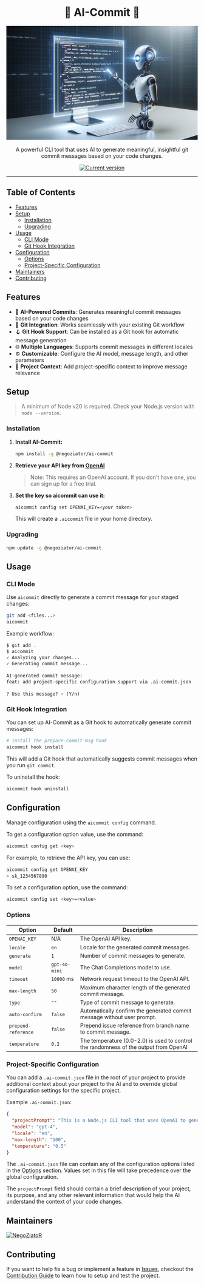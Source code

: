 <div align="center">
    <h1>🤖 AI-Commit 🤖</h1>
    <img src="./.github/screenshot.png" alt="License" width="1000" height="300">
    <p>A powerful CLI tool that uses AI to generate meaningful, insightful git commit messages based on your code changes.</p>
    <a href="https://www.npmjs.com/package/@negoziator/ai-commit"><img src="https://img.shields.io/npm/v/@negoziator/ai-commit" alt="Current version"></a>
</div>

---

## Table of Contents
- [Features](#features)
- [Setup](#setup)
    - [Installation](#installation)
    - [Upgrading](#upgrading)
- [Usage](#usage)
    - [CLI Mode](#cli-mode)
    - [Git Hook Integration](#git-hook-integration)
- [Configuration](#configuration)
    - [Options](#options)
    - [Project-Specific Configuration](#project-specific-configuration)
- [Maintainers](#maintainers)
- [Contributing](#contributing)

## Features

- 🤖 **AI-Powered Commits**: Generates meaningful commit messages based on your code changes
- 🔄 **Git Integration**: Works seamlessly with your existing Git workflow
- 🪝 **Git Hook Support**: Can be installed as a Git hook for automatic message generation
- 🌐 **Multiple Languages**: Supports commit messages in different locales
- ⚙️ **Customizable**: Configure the AI model, message length, and other parameters
- 📝 **Project Context**: Add project-specific context to improve message relevance

## Setup
> A minimum of Node v20 is required. Check your Node.js version with `node --version`.

### Installation
1. **Install AI-Commit:**
   ```sh
   npm install -g @negoziator/ai-commit
   ```

2. **Retrieve your API key from [OpenAI](https://platform.openai.com/account/api-keys)**

   > Note: This requires an OpenAI account. If you don't have one, you can sign up for a free trial.

3. **Set the key so aicommit can use it:**

   ```sh
   aicommit config set OPENAI_KEY=<your token>
   ```

   This will create a `.aicommit` file in your home directory.

### Upgrading

```sh
npm update -g @negoziator/ai-commit
```

## Usage

### CLI Mode

Use `aicommit` directly to generate a commit message for your staged changes:

```sh
git add <files...>
aicommit
```

Example workflow:
```
$ git add .
$ aicommit
✓ Analyzing your changes...
✓ Generating commit message...

AI-generated commit message:
feat: add project-specific configuration support via .ai-commit.json

? Use this message? › (Y/n)
```

### Git Hook Integration

You can set up AI-Commit as a Git hook to automatically generate commit messages:

```sh
# Install the prepare-commit-msg hook
aicommit hook install
```

This will add a Git hook that automatically suggests commit messages when you run `git commit`.

To uninstall the hook:

```sh
aicommit hook uninstall
```

## Configuration
Manage configuration using the `aicommit config` command.

To get a configuration option value, use the command:

```sh
aicommit config get <key>
```
For example, to retrieve the API key, you can use:

```sh
aicommit config get OPENAI_KEY
> sk_1234567890
```

To set a configuration option, use the command:

```sh
aicommit config set <key>=<value>
```

### Options

| Option              | Default         | Description                                                                           |
|---------------------|-----------------|---------------------------------------------------------------------------------------|
| `OPENAI_KEY`        | N/A             | The OpenAI API key.                                                                   |
| `locale`            | `en`            | Locale for the generated commit messages.                                             |
| `generate`          | `1`             | Number of commit messages to generate.                                                |
| `model`             | `gpt-4o-mini`   | The Chat Completions model to use.                                                    |
| `timeout`           | `10000` ms      | Network request timeout to the OpenAI API.                                            |
| `max-length`        | `50`            | Maximum character length of the generated commit message.                             |
| `type`              | `""`            | Type of commit message to generate.                                                   |
| `auto-confirm`      | `false`         | Automatically confirm the generated commit message without user prompt.               |
| `prepend-reference` | `false`         | Prepend issue reference from branch name to commit message.                           |
| `temperature`       | `0.2`           | The temperature (0.0-2.0) is used to control the randomness of the output from OpenAI |

### Project-Specific Configuration

You can add a `.ai-commit.json` file in the root of your project to provide additional context about your project to the AI and to override global configuration settings for the specific project.

Example `.ai-commit.json`:
```json
{
  "projectPrompt": "This is a Node.js CLI tool that uses OpenAI to generate meaningful git commit messages.",
  "model": "gpt-4",
  "locale": "en",
  "max-length": "100",
  "temperature": "0.5"
}
```

The `.ai-commit.json` file can contain any of the configuration options listed in the [Options](#options) section. Values set in this file will take precedence over the global configuration.

The `projectPrompt` field should contain a brief description of your project, its purpose, and any other relevant information that would help the AI understand the context of your code changes.

## Maintainers
[![NegoZiatoR](https://img.shields.io/badge/NegoZiatoR-blue?style=flat&logo=x&link=https://twitter.com/negoziator)](https://twitter.com/negoziator)

## Contributing
If you want to help fix a bug or implement a feature in [Issues](https://github.com/negoziator/ai-commit/issues), checkout
the [Contribution Guide](CONTRIBUTING.md) to learn how to setup and test the project.
